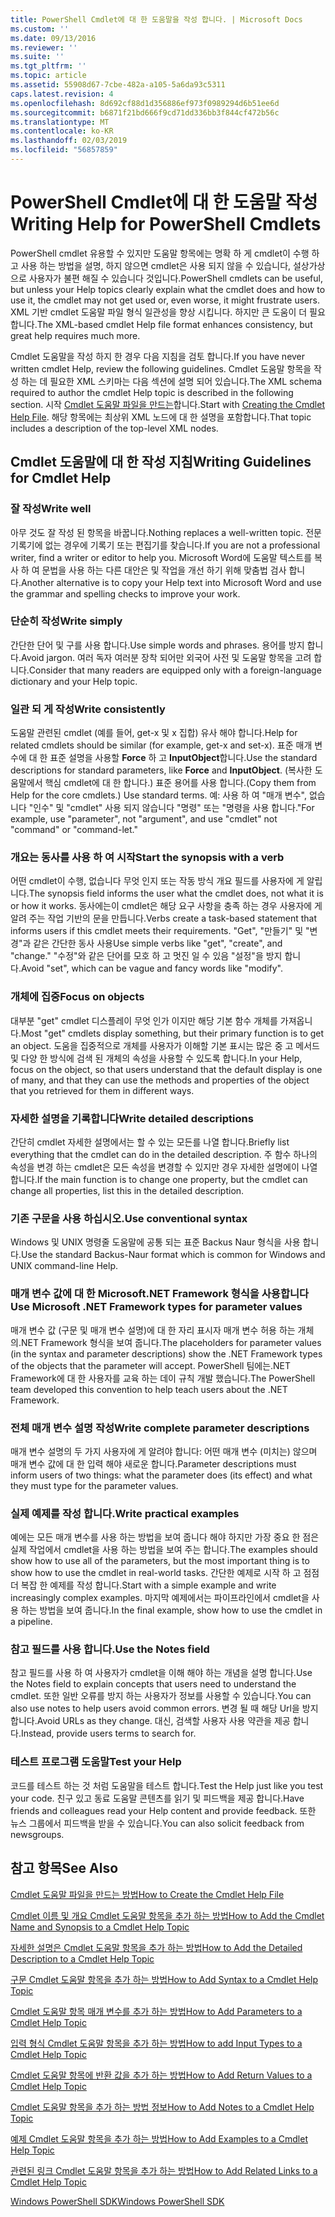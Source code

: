 ```yaml
---
title: PowerShell Cmdlet에 대 한 도움말을 작성 합니다. | Microsoft Docs
ms.custom: ''
ms.date: 09/13/2016
ms.reviewer: ''
ms.suite: ''
ms.tgt_pltfrm: ''
ms.topic: article
ms.assetid: 55908d67-7cbe-482a-a105-5a6da93c5311
caps.latest.revision: 4
ms.openlocfilehash: 8d692cf88d1d356886ef973f0989294d6b51ee6d
ms.sourcegitcommit: b6871f21bd666f9cd71dd336bb3f844cf472b56c
ms.translationtype: MT
ms.contentlocale: ko-KR
ms.lasthandoff: 02/03/2019
ms.locfileid: "56857859"
---
```

# <a name="writing-help-for-powershell-cmdlets"></a><span data-ttu-id="df46f-102">PowerShell Cmdlet에 대 한 도움말 작성</span><span class="sxs-lookup"><span data-stu-id="df46f-102">Writing Help for PowerShell Cmdlets</span></span>

<span data-ttu-id="df46f-103">PowerShell cmdlet 유용할 수 있지만 도움말 항목에는 명확 하 게 cmdlet이 수행 하 고 사용 하는 방법을 설명, 하지 않으면 cmdlet은 사용 되지 않을 수 있습니다, 설상가상으로 사용자가 불편 해질 수 있습니다 것입니다.</span><span class="sxs-lookup"><span data-stu-id="df46f-103">PowerShell cmdlets can be useful, but unless your Help topics clearly explain what the cmdlet does and how to use it, the cmdlet may not get used or, even worse, it might frustrate users.</span></span>
<span data-ttu-id="df46f-104">XML 기반 cmdlet 도움말 파일 형식 일관성을 향상 시킵니다. 하지만 큰 도움이 더 필요 합니다.</span><span class="sxs-lookup"><span data-stu-id="df46f-104">The XML-based cmdlet Help file format enhances consistency, but great help requires much more.</span></span>

<span data-ttu-id="df46f-105">Cmdlet 도움말을 작성 하지 한 경우 다음 지침을 검토 합니다.</span><span class="sxs-lookup"><span data-stu-id="df46f-105">If you have never written cmdlet Help, review the following guidelines.</span></span>
<span data-ttu-id="df46f-106">Cmdlet 도움말 항목을 작성 하는 데 필요한 XML 스키마는 다음 섹션에 설명 되어 있습니다.</span><span class="sxs-lookup"><span data-stu-id="df46f-106">The XML schema required to author the cmdlet Help topic is described in the following section.</span></span>
<span data-ttu-id="df46f-107">시작 [Cmdlet 도움말 파일을 만드는](./how-to-create-the-cmdlet-help-file.md)합니다.</span><span class="sxs-lookup"><span data-stu-id="df46f-107">Start with [Creating the Cmdlet Help File](./how-to-create-the-cmdlet-help-file.md).</span></span>
<span data-ttu-id="df46f-108">해당 항목에는 최상위 XML 노드에 대 한 설명을 포함합니다.</span><span class="sxs-lookup"><span data-stu-id="df46f-108">That topic includes a description of the top-level XML nodes.</span></span>

## <a name="writing-guidelines-for-cmdlet-help"></a><span data-ttu-id="df46f-109">Cmdlet 도움말에 대 한 작성 지침</span><span class="sxs-lookup"><span data-stu-id="df46f-109">Writing Guidelines for Cmdlet Help</span></span>

### <a name="write-well"></a><span data-ttu-id="df46f-110">잘 작성</span><span class="sxs-lookup"><span data-stu-id="df46f-110">Write well</span></span>
<span data-ttu-id="df46f-111">아무 것도 잘 작성 된 항목을 바꿉니다.</span><span class="sxs-lookup"><span data-stu-id="df46f-111">Nothing replaces a well-written topic.</span></span>
<span data-ttu-id="df46f-112">전문 기록기에 없는 경우에 기록기 또는 편집기를 찾습니다.</span><span class="sxs-lookup"><span data-stu-id="df46f-112">If you are not a professional writer, find a writer or editor to help you.</span></span>
<span data-ttu-id="df46f-113">Microsoft Word에 도움말 텍스트를 복사 하 여 문법을 사용 하는 다른 대안은 및 작업을 개선 하기 위해 맞춤법 검사 합니다.</span><span class="sxs-lookup"><span data-stu-id="df46f-113">Another alternative is to copy your Help text into Microsoft Word and use the grammar and spelling checks to improve your work.</span></span>

### <a name="write-simply"></a><span data-ttu-id="df46f-114">단순히 작성</span><span class="sxs-lookup"><span data-stu-id="df46f-114">Write simply</span></span>
<span data-ttu-id="df46f-115">간단한 단어 및 구를 사용 합니다.</span><span class="sxs-lookup"><span data-stu-id="df46f-115">Use simple words and phrases.</span></span>
<span data-ttu-id="df46f-116">용어를 방지 합니다.</span><span class="sxs-lookup"><span data-stu-id="df46f-116">Avoid jargon.</span></span>
<span data-ttu-id="df46f-117">여러 독자 여러분 장착 되어만 외국어 사전 및 도움말 항목을 고려 합니다.</span><span class="sxs-lookup"><span data-stu-id="df46f-117">Consider that many readers are equipped only with a foreign-language dictionary and your Help topic.</span></span>

### <a name="write-consistently"></a><span data-ttu-id="df46f-118">일관 되 게 작성</span><span class="sxs-lookup"><span data-stu-id="df46f-118">Write consistently</span></span>
<span data-ttu-id="df46f-119">도움말 관련된 cmdlet (예를 들어, get-x 및 x 집합) 유사 해야 합니다.</span><span class="sxs-lookup"><span data-stu-id="df46f-119">Help for related cmdlets should be similar (for example, get-x and set-x).</span></span>
<span data-ttu-id="df46f-120">표준 매개 변수에 대 한 표준 설명을 사용할 **Force** 하 고 **InputObject**합니다.</span><span class="sxs-lookup"><span data-stu-id="df46f-120">Use the standard descriptions for standard parameters, like **Force** and **InputObject**.</span></span>
<span data-ttu-id="df46f-121">(복사한 도움말에서 핵심 cmdlet에 대 한 합니다.) 표준 용어를 사용 합니다.</span><span class="sxs-lookup"><span data-stu-id="df46f-121">(Copy them from Help for the core cmdlets.) Use standard terms.</span></span>
<span data-ttu-id="df46f-122">예: 사용 하 여 "매개 변수", 없습니다 "인수" 및 "cmdlet" 사용 되지 않습니다 "명령" 또는 "명령을 사용 합니다."</span><span class="sxs-lookup"><span data-stu-id="df46f-122">For example, use "parameter", not "argument", and use "cmdlet" not "command" or "command-let."</span></span>

### <a name="start-the-synopsis-with-a-verb"></a><span data-ttu-id="df46f-123">개요는 동사를 사용 하 여 시작</span><span class="sxs-lookup"><span data-stu-id="df46f-123">Start the synopsis with a verb</span></span>
<span data-ttu-id="df46f-124">어떤 cmdlet이 수행, 없습니다 무엇 인지 또는 작동 방식 개요 필드를 사용자에 게 알립니다.</span><span class="sxs-lookup"><span data-stu-id="df46f-124">The synopsis field informs the user what the cmdlet does, not what it is or how it works.</span></span>
<span data-ttu-id="df46f-125">동사에는이 cmdlet은 해당 요구 사항을 충족 하는 경우 사용자에 게 알려 주는 작업 기반의 문을 만듭니다.</span><span class="sxs-lookup"><span data-stu-id="df46f-125">Verbs create a task-based statement that informs users if this cmdlet meets their requirements.</span></span>
<span data-ttu-id="df46f-126">"Get", "만들기" 및 "변경"과 같은 간단한 동사 사용</span><span class="sxs-lookup"><span data-stu-id="df46f-126">Use simple verbs like "get", "create", and "change."</span></span>
<span data-ttu-id="df46f-127">"수정"와 같은 단어를 모호 하 고 멋진 일 수 있음 "설정"을 방지 합니다.</span><span class="sxs-lookup"><span data-stu-id="df46f-127">Avoid "set", which can be vague and fancy words like "modify".</span></span>

### <a name="focus-on-objects"></a><span data-ttu-id="df46f-128">개체에 집중</span><span class="sxs-lookup"><span data-stu-id="df46f-128">Focus on objects</span></span>
<span data-ttu-id="df46f-129">대부분 "get" cmdlet 디스플레이 무엇 인가 이지만 해당 기본 함수 개체를 가져옵니다.</span><span class="sxs-lookup"><span data-stu-id="df46f-129">Most "get" cmdlets display something, but their primary function is to get an object.</span></span>
<span data-ttu-id="df46f-130">도움을 집중적으로 개체를 사용자가 이해할 기본 표시는 많은 중 고 메서드 및 다양 한 방식에 검색 된 개체의 속성을 사용할 수 있도록 합니다.</span><span class="sxs-lookup"><span data-stu-id="df46f-130">In your Help, focus on the object, so that users understand that the default display is one of many, and that they can use the methods and properties of the object that you retrieved for them in different ways.</span></span>

### <a name="write-detailed-descriptions"></a><span data-ttu-id="df46f-131">자세한 설명을 기록합니다</span><span class="sxs-lookup"><span data-stu-id="df46f-131">Write detailed descriptions</span></span>
<span data-ttu-id="df46f-132">간단히 cmdlet 자세한 설명에서는 할 수 있는 모든를 나열 합니다.</span><span class="sxs-lookup"><span data-stu-id="df46f-132">Briefly list everything that the cmdlet can do in the detailed description.</span></span>
<span data-ttu-id="df46f-133">주 함수 하나의 속성을 변경 하는 cmdlet은 모든 속성을 변경할 수 있지만 경우 자세한 설명에이 나열 합니다.</span><span class="sxs-lookup"><span data-stu-id="df46f-133">If the main function is to change one property, but the cmdlet can change all properties, list this in the detailed description.</span></span>

### <a name="use-conventional-syntax"></a><span data-ttu-id="df46f-134">기존 구문을 사용 하십시오.</span><span class="sxs-lookup"><span data-stu-id="df46f-134">Use conventional syntax</span></span>
<span data-ttu-id="df46f-135">Windows 및 UNIX 명령줄 도움말에 공통 되는 표준 Backus Naur 형식을 사용 합니다.</span><span class="sxs-lookup"><span data-stu-id="df46f-135">Use the standard Backus-Naur format which is common for Windows and UNIX command-line Help.</span></span>

### <a name="use-microsoft-net-framework-types-for-parameter-values"></a><span data-ttu-id="df46f-136">매개 변수 값에 대 한 Microsoft.NET Framework 형식을 사용합니다</span><span class="sxs-lookup"><span data-stu-id="df46f-136">Use Microsoft .NET Framework types for parameter values</span></span>
<span data-ttu-id="df46f-137">매개 변수 값 (구문 및 매개 변수 설명)에 대 한 자리 표시자 매개 변수 허용 하는 개체의.NET Framework 형식을 보여 줍니다.</span><span class="sxs-lookup"><span data-stu-id="df46f-137">The placeholders for parameter values (in the syntax and parameter descriptions) show the .NET Framework types of the objects that the parameter will accept.</span></span>
<span data-ttu-id="df46f-138">PowerShell 팀에는.NET Framework에 대 한 사용자를 교육 하는 데이 규칙 개발 했습니다.</span><span class="sxs-lookup"><span data-stu-id="df46f-138">The PowerShell team developed this convention to help teach users about the .NET Framework.</span></span>

### <a name="write-complete-parameter-descriptions"></a><span data-ttu-id="df46f-139">전체 매개 변수 설명 작성</span><span class="sxs-lookup"><span data-stu-id="df46f-139">Write complete parameter descriptions</span></span>
<span data-ttu-id="df46f-140">매개 변수 설명의 두 가지 사용자에 게 알려야 합니다: 어떤 매개 변수 (미치는) 않으며 매개 변수 값에 대 한 입력 해야 새로운 합니다.</span><span class="sxs-lookup"><span data-stu-id="df46f-140">Parameter descriptions must inform users of two things: what the parameter does (its effect) and what they must type for the parameter values.</span></span>

### <a name="write-practical-examples"></a><span data-ttu-id="df46f-141">실제 예제를 작성 합니다.</span><span class="sxs-lookup"><span data-stu-id="df46f-141">Write practical examples</span></span>
<span data-ttu-id="df46f-142">예에는 모든 매개 변수를 사용 하는 방법을 보여 줍니다 해야 하지만 가장 중요 한 점은 실제 작업에서 cmdlet을 사용 하는 방법을 보여 주는 합니다.</span><span class="sxs-lookup"><span data-stu-id="df46f-142">The examples should show how to use all of the parameters, but the most important thing is to show how to use the cmdlet in real-world tasks.</span></span>
<span data-ttu-id="df46f-143">간단한 예제로 시작 하 고 점점 더 복잡 한 예제를 작성 합니다.</span><span class="sxs-lookup"><span data-stu-id="df46f-143">Start with a simple example and write increasingly complex examples.</span></span>
<span data-ttu-id="df46f-144">마지막 예제에서는 파이프라인에서 cmdlet을 사용 하는 방법을 보여 줍니다.</span><span class="sxs-lookup"><span data-stu-id="df46f-144">In the final example, show how to use the cmdlet in a pipeline.</span></span>

### <a name="use-the-notes-field"></a><span data-ttu-id="df46f-145">참고 필드를 사용 합니다.</span><span class="sxs-lookup"><span data-stu-id="df46f-145">Use the Notes field</span></span>
<span data-ttu-id="df46f-146">참고 필드를 사용 하 여 사용자가 cmdlet을 이해 해야 하는 개념을 설명 합니다.</span><span class="sxs-lookup"><span data-stu-id="df46f-146">Use the Notes field to explain concepts that users need to understand the cmdlet.</span></span>
<span data-ttu-id="df46f-147">또한 일반 오류를 방지 하는 사용자가 정보를 사용할 수 있습니다.</span><span class="sxs-lookup"><span data-stu-id="df46f-147">You can also use notes to help users avoid common errors.</span></span>
<span data-ttu-id="df46f-148">변경 될 때 해당 Url을 방지 합니다.</span><span class="sxs-lookup"><span data-stu-id="df46f-148">Avoid URLs as they change.</span></span>
<span data-ttu-id="df46f-149">대신, 검색할 사용자 사용 약관을 제공 합니다.</span><span class="sxs-lookup"><span data-stu-id="df46f-149">Instead, provide users terms to search for.</span></span>

### <a name="test-your-help"></a><span data-ttu-id="df46f-150">테스트 프로그램 도움말</span><span class="sxs-lookup"><span data-stu-id="df46f-150">Test your Help</span></span>
<span data-ttu-id="df46f-151">코드를 테스트 하는 것 처럼 도움말을 테스트 합니다.</span><span class="sxs-lookup"><span data-stu-id="df46f-151">Test the Help just like you test your code.</span></span>
<span data-ttu-id="df46f-152">친구 있고 동료 도움말 콘텐츠를 읽기 및 피드백을 제공 합니다.</span><span class="sxs-lookup"><span data-stu-id="df46f-152">Have friends and colleagues read your Help content and provide feedback.</span></span>
<span data-ttu-id="df46f-153">또한 뉴스 그룹에서 피드백을 받을 수 있습니다.</span><span class="sxs-lookup"><span data-stu-id="df46f-153">You can also solicit feedback from newsgroups.</span></span>

## <a name="see-also"></a><span data-ttu-id="df46f-154">참고 항목</span><span class="sxs-lookup"><span data-stu-id="df46f-154">See Also</span></span>

 [<span data-ttu-id="df46f-155">Cmdlet 도움말 파일을 만드는 방법</span><span class="sxs-lookup"><span data-stu-id="df46f-155">How to Create the Cmdlet Help File</span></span>](./how-to-create-the-cmdlet-help-file.md)

 [<span data-ttu-id="df46f-156">Cmdlet 이름 및 개요 Cmdlet 도움말 항목을 추가 하는 방법</span><span class="sxs-lookup"><span data-stu-id="df46f-156">How to Add the Cmdlet Name and Synopsis to a Cmdlet Help Topic</span></span>](./how-to-add-the-cmdlet-name-and-synopsis-to-a-cmdlet-help-topic.md)

 [<span data-ttu-id="df46f-157">자세한 설명은 Cmdlet 도움말 항목을 추가 하는 방법</span><span class="sxs-lookup"><span data-stu-id="df46f-157">How to Add the Detailed Description to a Cmdlet Help Topic</span></span>](./how-to-add-a-cmdlet-description.md)

 [<span data-ttu-id="df46f-158">구문 Cmdlet 도움말 항목을 추가 하는 방법</span><span class="sxs-lookup"><span data-stu-id="df46f-158">How to Add Syntax to a Cmdlet Help Topic</span></span>](./how-to-add-syntax-to-a-cmdlet-help-topic.md)

 [<span data-ttu-id="df46f-159">Cmdlet 도움말 항목 매개 변수를 추가 하는 방법</span><span class="sxs-lookup"><span data-stu-id="df46f-159">How to Add Parameters to a Cmdlet Help Topic</span></span>](./how-to-add-parameter-information.md)

 [<span data-ttu-id="df46f-160">입력 형식 Cmdlet 도움말 항목을 추가 하는 방법</span><span class="sxs-lookup"><span data-stu-id="df46f-160">How to add Input Types to a Cmdlet Help Topic</span></span>](./how-to-add-input-types-to-a-cmdlet-help-topic.md)

 [<span data-ttu-id="df46f-161">Cmdlet 도움말 항목에 반환 값을 추가 하는 방법</span><span class="sxs-lookup"><span data-stu-id="df46f-161">How to Add Return Values to a Cmdlet Help Topic</span></span>](./how-to-add-return-values-to-a-cmdlet-help-topic.md)

 [<span data-ttu-id="df46f-162">Cmdlet 도움말 항목을 추가 하는 방법 정보</span><span class="sxs-lookup"><span data-stu-id="df46f-162">How to Add Notes to a Cmdlet Help Topic</span></span>](./how-to-add-notes-to-a-cmdlet-help-topic.md)

 [<span data-ttu-id="df46f-163">예제 Cmdlet 도움말 항목을 추가 하는 방법</span><span class="sxs-lookup"><span data-stu-id="df46f-163">How to Add Examples to a Cmdlet Help Topic</span></span>](./how-to-add-examples-to-a-cmdlet-help-topic.md)

 [<span data-ttu-id="df46f-164">관련된 링크 Cmdlet 도움말 항목을 추가 하는 방법</span><span class="sxs-lookup"><span data-stu-id="df46f-164">How to Add Related Links to a Cmdlet Help Topic</span></span>](./how-to-add-related-links-to-a-cmdlet-help-topic.md)

 [<span data-ttu-id="df46f-165">Windows PowerShell SDK</span><span class="sxs-lookup"><span data-stu-id="df46f-165">Windows PowerShell SDK</span></span>](../windows-powershell-reference.md)